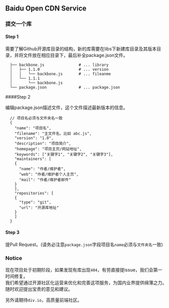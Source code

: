 ## Baidu Open CDN Service

### 提交一个库

#### Step 1

需要了解Github开源库目录的结构，新的库需要在libs下新建库目录及其版本目录，并将文件放在相应目录下，最后补全package.json文件。

			
```
  ├── backbone.js               # ... library
  │   ├── 1.1.0                 # ... version
  │   |   └── backbone.js       # ... fileanme
  │   └── 1.1.1
  │       └── backbone.js
  └── package.json              # ... package.json
```
			
####Step 2

编辑package.json描述文件，这个文件描述最新版本的信息。

```
  // 项目名必须与文件夹名一致
  {
    "name": "项目名",
    "filename": "主文件名，比如 abc.js",
    "version": "1.0",
    "description": "项目简介",
    "homepage": "项目主页/网站地址",
    "keywords": ["关键字1", "关键字2", "关键字3"],
    "maintainers": [
  	{
  	  "name": "作者/维护者",
  	  "web": "作者/维护者个人主页",
  	  "mail": "作者/维护者邮件"
  	}
    ],
    "repositories": [
  	{
  	  "type": "git",
  	  "url": "开源库地址"
  	}
    ]
  }
```

#### Step 3

提Pull Request。(请务必注意`package.json`字段项目名`name`必须与`文件夹名`一致)

### Notice

现在项目处于初期阶段，如果发现有库出现`404`，有劳直接提issue，我们会第一时间修复。  
我们希望通过开源社区化运营来优化和完善这项服务，为国内业界提供绵薄之力。  
随时欢迎提出宝贵的意见和建议。  

另外请期待`div.io`，高质量前端社区。

